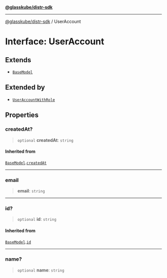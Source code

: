 [**@glasskube/distr-sdk**](../README.md)

---

[@glasskube/distr-sdk](../README.md) / UserAccount

# Interface: UserAccount

## Extends

- [`BaseModel`](BaseModel.md)

## Extended by

- [`UserAccountWithRole`](UserAccountWithRole.md)

## Properties

### createdAt?

> `optional` **createdAt**: `string`

#### Inherited from

[`BaseModel`](BaseModel.md).[`createdAt`](BaseModel.md#createdat)

---

### email

> **email**: `string`

---

### id?

> `optional` **id**: `string`

#### Inherited from

[`BaseModel`](BaseModel.md).[`id`](BaseModel.md#id)

---

### name?

> `optional` **name**: `string`
